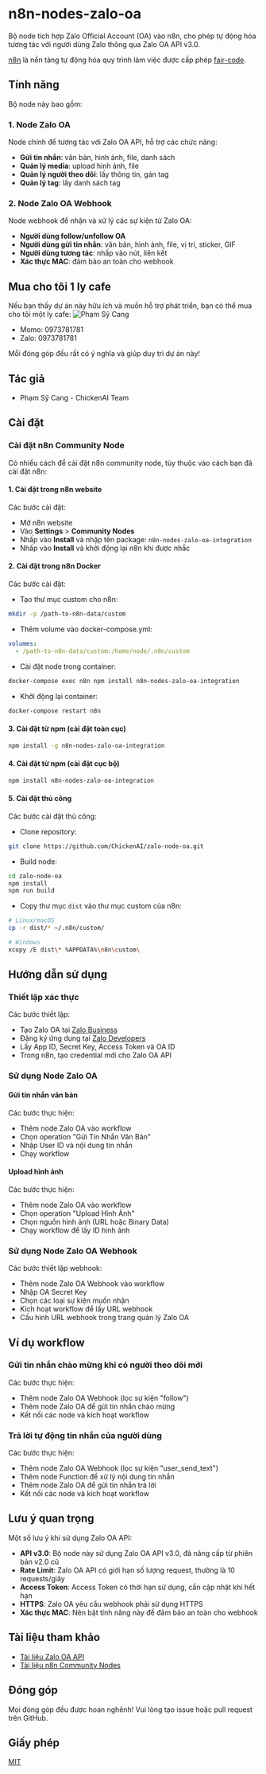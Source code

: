 # n8n-nodes-zalo-oa

Bộ node tích hợp Zalo Official Account (OA) vào n8n, cho phép tự động hóa tương tác với người dùng Zalo thông qua Zalo OA API v3.0.

[n8n](https://n8n.io/) là nền tảng tự động hóa quy trình làm việc được cấp phép [fair-code](https://docs.n8n.io/reference/license/).

## Tính năng

Bộ node này bao gồm:

### 1. Node Zalo OA

Node chính để tương tác với Zalo OA API, hỗ trợ các chức năng:

- **Gửi tin nhắn**: văn bản, hình ảnh, file, danh sách
- **Quản lý media**: upload hình ảnh, file
- **Quản lý người theo dõi**: lấy thông tin, gán tag
- **Quản lý tag**: lấy danh sách tag

### 2. Node Zalo OA Webhook

Node webhook để nhận và xử lý các sự kiện từ Zalo OA:

- **Người dùng follow/unfollow OA**
- **Người dùng gửi tin nhắn**: văn bản, hình ảnh, file, vị trí, sticker, GIF
- **Người dùng tương tác**: nhấp vào nút, liên kết
- **Xác thực MAC**: đảm bảo an toàn cho webhook

## Mua cho tôi 1 ly cafe

Nếu bạn thấy dự án này hữu ích và muốn hỗ trợ phát triển, bạn có thể mua cho tôi một ly cafe:
![Phạm Sỹ Cang](image.png)

- Momo: 0973781781
- Zalo: 0973781781

Mỗi đóng góp đều rất có ý nghĩa và giúp duy trì dự án này!

## Tác giả
- Phạm Sỹ Cang - ChickenAI Team

## Cài đặt

### Cài đặt n8n Community Node

Có nhiều cách để cài đặt n8n community node, tùy thuộc vào cách bạn đã cài đặt n8n:

#### 1. Cài đặt trong n8n website

Các bước cài đặt:

- Mở n8n website
- Vào **Settings** > **Community Nodes**
- Nhấp vào **Install** và nhập tên package: `n8n-nodes-zalo-oa-integration`
- Nhấp vào **Install** và khởi động lại n8n khi được nhắc

#### 2. Cài đặt trong n8n Docker

Các bước cài đặt:

- Tạo thư mục custom cho n8n:

```bash
mkdir -p /path-to-n8n-data/custom
```

- Thêm volume vào docker-compose.yml:

```yaml
volumes:
  - /path-to-n8n-data/custom:/home/node/.n8n/custom
```

- Cài đặt node trong container:

```bash
docker-compose exec n8n npm install n8n-nodes-zalo-oa-integration
```

- Khởi động lại container:

```bash
docker-compose restart n8n
```

#### 3. Cài đặt từ npm (cài đặt toàn cục)

```bash
npm install -g n8n-nodes-zalo-oa-integration
```

#### 4. Cài đặt từ npm (cài đặt cục bộ)

```bash
npm install n8n-nodes-zalo-oa-integration
```

#### 5. Cài đặt thủ công

Các bước cài đặt thủ công:

- Clone repository:

```bash
git clone https://github.com/ChickenAI/zalo-node-oa.git
```

- Build node:

```bash
cd zalo-node-oa
npm install
npm run build
```

- Copy thư mục `dist` vào thư mục custom của n8n:

```bash
# Linux/macOS
cp -r dist/* ~/.n8n/custom/

# Windows
xcopy /E dist\* %APPDATA%\n8n\custom\
```

## Hướng dẫn sử dụng

### Thiết lập xác thực

Các bước thiết lập:

- Tạo Zalo OA tại [Zalo Business](https://business.zalo.me/)
- Đăng ký ứng dụng tại [Zalo Developers](https://developers.zalo.me/)
- Lấy App ID, Secret Key, Access Token và OA ID
- Trong n8n, tạo credential mới cho Zalo OA API

### Sử dụng Node Zalo OA

#### Gửi tin nhắn văn bản

Các bước thực hiện:

- Thêm node Zalo OA vào workflow
- Chọn operation "Gửi Tin Nhắn Văn Bản"
- Nhập User ID và nội dung tin nhắn
- Chạy workflow

#### Upload hình ảnh

Các bước thực hiện:

- Thêm node Zalo OA vào workflow
- Chọn operation "Upload Hình Ảnh"
- Chọn nguồn hình ảnh (URL hoặc Binary Data)
- Chạy workflow để lấy ID hình ảnh

### Sử dụng Node Zalo OA Webhook

Các bước thiết lập webhook:

- Thêm node Zalo OA Webhook vào workflow
- Nhập OA Secret Key
- Chọn các loại sự kiện muốn nhận
- Kích hoạt workflow để lấy URL webhook
- Cấu hình URL webhook trong trang quản lý Zalo OA

## Ví dụ workflow

### Gửi tin nhắn chào mừng khi có người theo dõi mới

Các bước thực hiện:

- Thêm node Zalo OA Webhook (lọc sự kiện "follow")
- Thêm node Zalo OA để gửi tin nhắn chào mừng
- Kết nối các node và kích hoạt workflow

### Trả lời tự động tin nhắn của người dùng

Các bước thực hiện:

- Thêm node Zalo OA Webhook (lọc sự kiện "user_send_text")
- Thêm node Function để xử lý nội dung tin nhắn
- Thêm node Zalo OA để gửi tin nhắn trả lời
- Kết nối các node và kích hoạt workflow

## Lưu ý quan trọng

Một số lưu ý khi sử dụng Zalo OA API:

- **API v3.0**: Bộ node này sử dụng Zalo OA API v3.0, đã nâng cấp từ phiên bản v2.0 cũ
- **Rate Limit**: Zalo OA API có giới hạn số lượng request, thường là 10 requests/giây
- **Access Token**: Access Token có thời hạn sử dụng, cần cập nhật khi hết hạn
- **HTTPS**: Zalo OA yêu cầu webhook phải sử dụng HTTPS
- **Xác thực MAC**: Nên bật tính năng này để đảm bảo an toàn cho webhook

## Tài liệu tham khảo

- [Tài liệu Zalo OA API](https://developers.zalo.me/docs/api/official-account-api-230)
- [Tài liệu n8n Community Nodes](https://docs.n8n.io/integrations/creating-nodes/)

## Đóng góp

Mọi đóng góp đều được hoan nghênh! Vui lòng tạo issue hoặc pull request trên GitHub.

## Giấy phép

[MIT](LICENSE.md)
